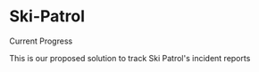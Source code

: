 # Ski-Patrol
Current Progress

This is our proposed solution to track Ski Patrol's incident reports
